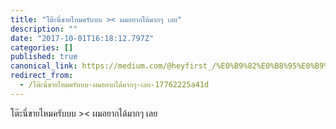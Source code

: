 ```yaml
---
title: "โต๊ะนี่ขายไหมครับบบ >< ผมอยากได้มากๆ เลย"
description: ""
date: "2017-10-01T16:18:12.797Z"
categories: []
published: true
canonical_link: https://medium.com/@heyfirst_/%E0%B9%82%E0%B8%95%E0%B9%8A%E0%B8%B0%E0%B8%99%E0%B8%B5%E0%B9%88%E0%B8%82%E0%B8%B2%E0%B8%A2%E0%B9%84%E0%B8%AB%E0%B8%A1%E0%B8%84%E0%B8%A3%E0%B8%B1%E0%B8%9A%E0%B8%9A%E0%B8%9A-%E0%B8%9C%E0%B8%A1%E0%B8%AD%E0%B8%A2%E0%B8%B2%E0%B8%81%E0%B9%84%E0%B8%94%E0%B9%89%E0%B8%A1%E0%B8%B2%E0%B8%81%E0%B9%86-%E0%B9%80%E0%B8%A5%E0%B8%A2-17762225a41d
redirect_from:
  - /โต๊ะนี่ขายไหมครับบบ-ผมอยากได้มากๆ-เลย-17762225a41d
---
```


โต๊ะนี่ขายไหมครับบบ >< ผมอยากได้มากๆ เลย
